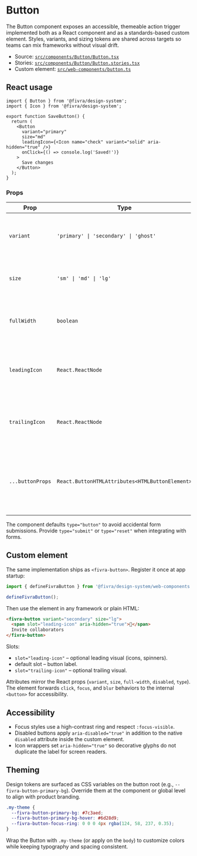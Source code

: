 # Button

The Button component exposes an accessible, themeable action trigger implemented both as a React component and as a standards-based custom element. Styles, variants, and sizing tokens are shared across targets so teams can mix frameworks without visual drift.

- Source: [`src/components/Button/Button.tsx`](../../src/components/Button/Button.tsx)
- Stories: [`src/components/Button/Button.stories.tsx`](../../src/components/Button/Button.stories.tsx)
- Custom element: [`src/web-components/button.ts`](../../src/web-components/button.ts)

## React usage

```tsx
import { Button } from '@fivra/design-system';
import { Icon } from '@fivra/design-system';

export function SaveButton() {
  return (
    <Button
      variant="primary"
      size="md"
      leadingIcon={<Icon name="check" variant="solid" aria-hidden="true" />}
      onClick={() => console.log('Saved!')}
    >
      Save changes
    </Button>
  );
}
```

### Props

| Prop | Type | Default | Description |
| --- | --- | --- | --- |
| `variant` | `'primary' \| 'secondary' \| 'ghost'` | `primary` | Chooses the visual treatment: filled, outlined, or subtle. |
| `size` | `'sm' \| 'md' \| 'lg'` | `md` | Adjusts typography, padding, and icon spacing. |
| `fullWidth` | `boolean` | `false` | When `true`, sets the button width to 100% of its container. |
| `leadingIcon` | `React.ReactNode` | `undefined` | Optional icon rendered before the label with `aria-hidden`. |
| `trailingIcon` | `React.ReactNode` | `undefined` | Optional icon rendered after the label with `aria-hidden`. |
| `...buttonProps` | `React.ButtonHTMLAttributes<HTMLButtonElement>` | – | Native button attributes such as `type`, `disabled`, `aria-pressed`, etc. |

The component defaults `type="button"` to avoid accidental form submissions. Provide `type="submit"` or `type="reset"` when integrating with forms.

## Custom element

The same implementation ships as `<fivra-button>`. Register it once at app startup:

```ts
import { defineFivraButton } from '@fivra/design-system/web-components';

defineFivraButton();
```

Then use the element in any framework or plain HTML:

```html
<fivra-button variant="secondary" size="lg">
  <span slot="leading-icon" aria-hidden="true">🔗</span>
  Invite collaborators
</fivra-button>
```

Slots:

- `slot="leading-icon"` – optional leading visual (icons, spinners).
- default slot – button label.
- `slot="trailing-icon"` – optional trailing visual.

Attributes mirror the React props (`variant`, `size`, `full-width`, `disabled`, `type`). The element forwards `click`, `focus`, and `blur` behaviors to the internal `<button>` for accessibility.

## Accessibility

- Focus styles use a high-contrast ring and respect `:focus-visible`.
- Disabled buttons apply `aria-disabled="true"` in addition to the native `disabled` attribute inside the custom element.
- Icon wrappers set `aria-hidden="true"` so decorative glyphs do not duplicate the label for screen readers.

## Theming

Design tokens are surfaced as CSS variables on the button root (e.g., `--fivra-button-primary-bg`). Override them at the component or global level to align with product branding.

```css
.my-theme {
  --fivra-button-primary-bg: #7c3aed;
  --fivra-button-primary-bg-hover: #6d28d9;
  --fivra-button-focus-ring: 0 0 0 4px rgba(124, 58, 237, 0.35);
}
```

Wrap the Button with `.my-theme` (or apply on the `body`) to customize colors while keeping typography and spacing consistent.
